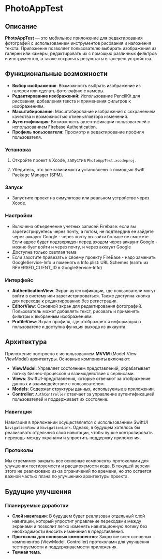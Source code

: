 # PhotoAppTest

## Описание

**PhotoAppTest** — это мобильное приложение для редактирования фотографий с использованием инструментов рисования и наложения текста. Приложение позволяет пользователю выбирать изображения из галереи или камеры, редактировать их с помощью различных фильтров и инструментов, а также сохранять результаты в галерею устройства.

## Функциональные возможности

- **Выбор изображения**: Возможность выбрать изображение из галереи или сделать фотографию с камеры.
- **Редактирование изображений**: Использование PencilKit для рисования, добавления текста и применения фильтров к изображениям.
- **Масштабирование**: Масштабирование изображения с сохранением качества и возможностью отмены/повтора изменений.
- **Аутентификация**: Возможность аутентификации пользователей с использованием Firebase Authentication.
- **Профиль пользователя**: Просмотр и редактирование профиля пользователя.

### Установка

1. Откройте проект в Xcode, запустив `PhotoAppTest.xcodeproj`.

2. Убедитесь, что все зависимости установлены с помощью Swift Package Manager (SPM).

### Запуск

- Запустите проект на симуляторе или реальном устройстве через Xcode.

### Настройки

- Включено объеденение учетных записей Firebase: если вы зарегистрируетесь через почту, а потом, не подтвердив ее зайдете через аккаунт Google - через почту вы зайти больше не сможете. Если адреc будет подтвержден перед входом через аккаунт Google - можно бует войти и через почту, и через аккаунт Google
- Доступна только светлая тема
- Если захотите привезать к своему проекту FireBase - надо заменить GoogleService-Info и поменять в Info.plist: URL Schemes (взять из REVERSED_CLIENT_ID в GoogleService-Info)


### Интерфейс

- **AuthenticationView**: Экран аутентификации, где пользователи могут войти в систему или зарегистрироваться. Также доступна кнопка для перехода к редактированию без регистрации.
- **EditorView**: Основной экран для редактирования фотографий. Пользователь может добавлять текст, рисовать и применять фильтры к выбранным изображениям.
- **ProfileView**: Экран профиля, где отображается информация о пользователе и доступна функция выхода из аккаунта.

## Архитектура

Приложение построено с использованием **MVVM** (Model-View-ViewModel) архитектуры. Основные компоненты включают:

- **ViewModel**: Управляет состоянием представлений, обрабатывает логику бизнес-процессов и взаимодействие с сервисами.
- **Views**: SwiftUI-представления, которые отвечают за отображение данных и взаимодействие с пользователем.
- **Models**: Содержат структуры данных, используемые в приложении.
- **Controller**: `AuthController` отвечает за управление аутентификацией пользователей и поддерживает их состояние.

### Навигация

Навигация в приложении осуществляется с использованием SwiftUI `NavigationView` и `NavigationLink`. Однако, в будущем хотелось бы реализовать отдельный слой навигации, чтобы лучше контролировать переходы между экранами и упростить поддержку приложения.

### Протоколы

Мы стремимся закрыть все основные компоненты протоколами для улучшения тестируемости и расширяемости кода. В текущей версии этого не реализовано из-за ограничений по времени, но это остается важной частью плана по улучшению архитектуры проекта.

## Будущие улучшения

### Планируемые доработки

- **Слой навигации**: В будущем будет реализован отдельный слой навигации, который упростит управление переходами между экранами и позволит легко изменять навигационную логику без необходимости вносить изменения в представления.
- **Протоколы для основных компонентов**: Закрытие всех основных компонентов (ViewModel, Controller) протоколами для улучшения тестируемости и поддерживаемости приложения.
- **Темная тема**.
